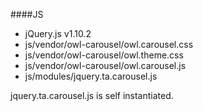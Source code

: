 ####JS

- jQuery.js v1.10.2
- js/vendor/owl-carousel/owl.carousel.css
- js/vendor/owl-carousel/owl.theme.css
- js/vendor/owl-carousel/owl.carousel.js
- js/modules/jquery.ta.carousel.js

jquery.ta.carousel.js is self instantiated.